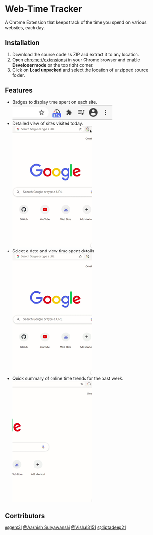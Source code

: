 # Web-Time Tracker 

A Chrome Extension that keeps track of the time you spend on various websites, each day.

## Installation
1. Download the source code as ZIP and extract it to any location.
2. Open [chrome://extensions/](chrome://extensions/) in your Chrome browser and enable **Developer mode** on the top right corner.
3. Click on **Load unpacked** and select the location of unzipped source folder.

## Features 
* Badges to display time spent on each site. <br> <img src="images/Badge.gif" height="50">
* Detailed view of sites visited today. <br> <img src= "images/Today.gif" height = "400">
* Select a date and view time spent details <br> <img src = "images/DatePick.gif" height = "400">
* Quick summary of online time trends for the past week.  <br> <img src = "images/Week.gif" height = "400">

## Contributors
[@gent3l](https://github.com/gent3l)
[@Aashish Suryawanshi](https://github.com/Aashish07-Alpha)
[@Vishal3151](https://github.com/Vishal3151)
[@diptadeep21](https://github.com/diptadeep21)
